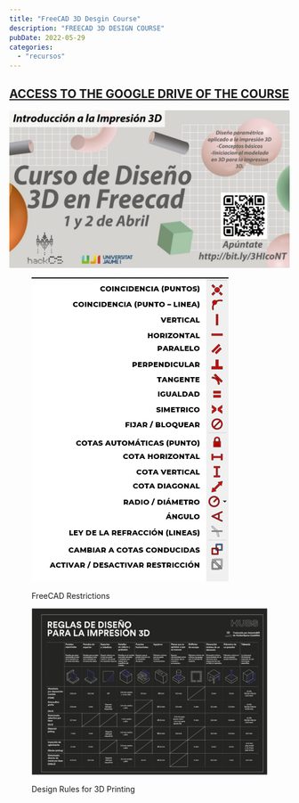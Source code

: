 ```yaml
---
title: "FreeCAD 3D Desgin Course"
description: "FREECAD 3D DESIGN COURSE"
pubDate: 2022-05-29
categories: 
  - "recursos"
---
```


## <a href="https://drive.google.com/drive/folders/1-UYqwOEyzfhaRjzo5PrKtzpbJ9pyfDAO">ACCESS TO THE GOOGLE DRIVE OF THE COURSE</a>

 ![](images/5259437-v3-banner-1-1024x576.jpg)

<figure>

![](images/RestriccionesFreeCAD-1.png)

<figcaption>

FreeCAD Restrictions

</figcaption>

![](images/TABLA-DE-REGLAS-DEL-DISENO-PARA-IMPRESION-3D-DARK-2.png)

<figcaption>

Design Rules for 3D Printing 

</figcaption>

</figure>
